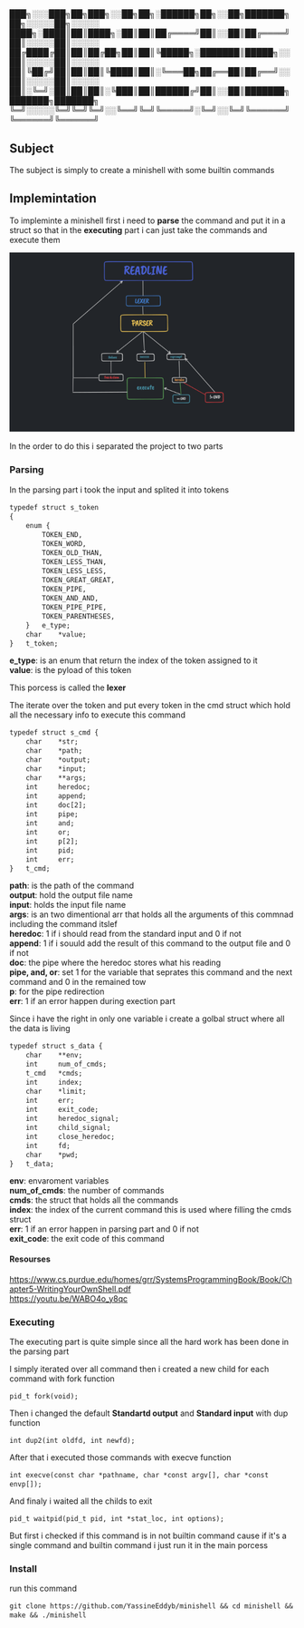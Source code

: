 # 
███╗░░░███╗██╗███╗░░██╗██╗░██████╗██╗░░██╗███████╗██╗░░░░░██╗░░░░░
████╗░████║██║████╗░██║██║██╔════╝██║░░██║██╔════╝██║░░░░░██║░░░░░
██╔████╔██║██║██╔██╗██║██║╚█████╗░███████║█████╗░░██║░░░░░██║░░░░░
██║╚██╔╝██║██║██║╚████║██║░╚═══██╗██╔══██║██╔══╝░░██║░░░░░██║░░░░░
██║░╚═╝░██║██║██║░╚███║██║██████╔╝██║░░██║███████╗███████╗███████╗
╚═╝░░░░░╚═╝╚═╝╚═╝░░╚══╝╚═╝╚═════╝░╚═╝░░╚═╝╚══════╝╚══════╝╚══════╝

## Subject

The subject is simply to create a minishell with some builtin commands

## Implemintation

To impleminte a minishell first i need to <b>parse</b> the command and put it in a struct so that in the <b>executing</b> 
part i can just take the commands and execute them

<img src="./minishell_map.png" alt="minishell map" />

In the order to do this i separated the project to two parts 

### Parsing

In the parsing part i took the input and splited it into tokens 

```
typedef struct s_token
{
	enum {
		TOKEN_END,
		TOKEN_WORD,
		TOKEN_OLD_THAN,
		TOKEN_LESS_THAN,
		TOKEN_LESS_LESS,
		TOKEN_GREAT_GREAT,
		TOKEN_PIPE,
		TOKEN_AND_AND,
		TOKEN_PIPE_PIPE,
		TOKEN_PARENTHESES,
	}	e_type;
	char	*value;
}	t_token;
```

<b>e_type</b>: is an enum that return the index of the token assigned to it </br>
<b>value</b>: is the pyload of this token 

This porcess is called the <b>lexer</b>

The iterate over the token and put every token in the cmd struct which hold all the necessary info to execute this command

```
typedef struct s_cmd {
	char	*str;
	char	*path;
	char	*output;
	char	*input;
	char	**args;
	int		heredoc;
	int		append;
	int		doc[2];
	int		pipe;
	int		and;
	int		or;
	int		p[2];
	int		pid;
	int		err;
}	t_cmd;
```

<b>path</b>: is the path of the command </br>
<b>output</b>: hold the output file name </br>
<b>input</b>: holds the input file name </br>
<b>args</b>: is an two dimentional arr that holds all the arguments of this commnad including the command itslef </br>
<b>heredoc</b>: 1 if i should read from the standard input and 0 if not</br>
<b>append</b>: 1 if i souuld add the result of this command to the output file and 0 if not </br>
<b>doc</b>: the pipe where the heredoc stores what his reading </br>
<b>pipe, and, or</b>: set 1 for the variable that seprates this command and the next command and 0 in the remained tow </br>
<b>p</b>: for the pipe redirection </br>
<b>err</b>: 1 if an error happen during exection part </br>

Since i have the right in only one variable i create a golbal struct where all the data is living

```
typedef struct s_data {
	char	**env;
	int		num_of_cmds;
	t_cmd	*cmds;
	int		index;
	char	*limit;
	int		err;
	int		exit_code;
	int		heredoc_signal;
	int		child_signal;
	int		close_heredoc;
	int		fd;
	char	*pwd;
}	t_data;
```

<b>env</b>: envaroment variables </br>
<b>num_of_cmds</b>: the number of commands </br>
<b>cmds</b>: the struct that holds all the commands  </br>
<b>index</b>: the index of the current command this is used where filling the cmds struct</br>
<b>err</b>: 1 if an error happen in parsing part and 0 if not</br>
<b>exit_code</b>: the exit code of this command </br>

#### Resourses

<a href="https://www.cs.purdue.edu/homes/grr/SystemsProgrammingBook/Book/Chapter5-WritingYourOwnShell.pdf" target="_blank">
	https://www.cs.purdue.edu/homes/grr/SystemsProgrammingBook/Book/Chapter5-WritingYourOwnShell.pdf
</a></br>

<a href="https://youtu.be/WABO4o_y8qc" target="_blank">
	https://youtu.be/WABO4o_y8qc
</a>

### Executing

The executing part is quite simple since all the hard work has been done in the parsing part

I simply iterated over all command then i created a new child for each command with fork function

```
pid_t fork(void);
```

Then i changed the default <b>Standartd output</b> and <b>Standard input</b> with dup function

```
int dup2(int oldfd, int newfd);
```

After that i executed those commands with execve function

```
int execve(const char *pathname, char *const argv[], char *const envp[]);
```

And finaly i waited all the childs to exit

```
pid_t waitpid(pid_t pid, int *stat_loc, int options);
```

But first i checked if this command is in not builtin command cause if it's a single command and builtin command i just run it in the main porcess

### Install

run this command

```
git clone https://github.com/YassineEddyb/minishell && cd minishell && make && ./minishell
```

